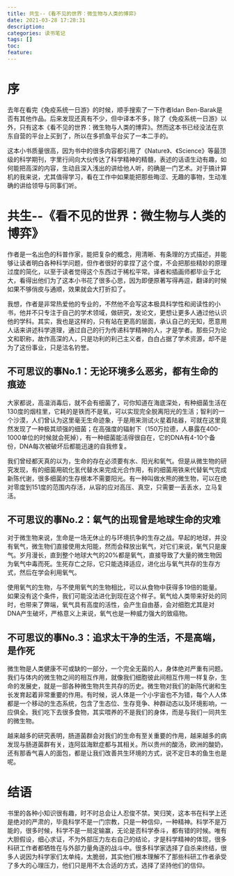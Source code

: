 ```yaml
---
title: 共生--《看不见的世界：微生物与人类的博弈》
date: 2021-03-28 17:28:31
description: 
categories: 读书笔记
tags: [] 
toc: 
feature: 
---
```


# 序
去年在看完《免疫系统一日游》的时候，顺手搜索了一下作者Idan Ben-Barak是否有其他作品。后来发现还真有不少，但中译本不多，除了《免疫系统一日游》以外，只有这本《看不见的世界：微生物与人类的博弈》。然而这本书已经没法在京东自营的平台上买到了，所以在多抓鱼平台买了一本二手的。

这本小书质量很高，因为书中的很多内容都引用了《Nature》、《Science》等最顶级的科学期刊，字里行间向大伙传达了科学精神的精髓，表述的话语生动有趣，如何能把高深的内容，生动且深入浅出的讲给他人听，的确是一门艺术。对于搞计算机的我来说，尤其值得学习，看在工作中如果能把那些晦涩、无趣的事物，生动准确的讲给领导与同事们听。

<!-- more -->

# 共生--《看不见的世界：微生物与人类的博弈》

作者是一名出色的科普作家，能把复杂的概念，用清晰、有条理的方式描述，并能够让读者明白各种科学问题，但作者很好的拿捏了这个度，不会把那些精妙的原理过度的简化，以至于读者觉得这个东西过于稀松平常。译者和插画师都毕业于北大，看得出他们为了这本小书花了很多心思，因为即便原著写得再逗，翻译的时候如果不够俏皮与通顺，效果就会大打折扣了。

我想，作者是非常热爱他的专业的，不然他不会写这本极具科学性和阅读性的小书，他并不只专注于自己的学术领域，做研究，发论文，更想让更多人通过他认识他的学科。其实，我也是这样的，只有站在更高的层面，承认自己的无知，愿意用人话来讲述科学道理，通过自己的行为传递科学精神的人，才是学者。那些只为论文和职称，故作高深的人，只是功利的利己主义者，白白占据了学术资源，却不是为了这份事业，只是沽名钓誉。

## 不可思议的事No.1：无论环境多么恶劣，都有生命的痕迹

大家都说，高温消毒后，就不会有细菌了，可你知道在海底深处，有种细菌生活在130度的烟柱里，它耗的是铁而不是氧，可以实现完全脱离阳光的生活；智利的一个沙漠，人们曾认为这里毫无生命迹象，于是用来测试火星着陆器，可就在这里竟然发现了一种极其顽强的细菌；在高强度的辐射下（150万拉德，人暴露在400-1000单位的时候就会死掉），有一种细菌能活得很自在，它的DNA有4-10个备份，DNA每次被破坏后都能迅速的自我修复。

我们曾经都天真的以为，生命的存在必须要有水、阳光和氧气。但是从微生物的研究发现，有的细菌用硫化氢代替水来完成光合作用，有的细菌用铁来代替氧气完成新陈代谢，很多细菌的生存根本不需要阳光。有一种叫做水熊的微生物，可以在绝对零度到151度的范围内存活，从容的应对高压、真空，只需要一丢丢水，立马复活。

## 不可思议的事No.2：氧气的出现曾是地球生命的灾难

对于微生物来说，生命是一场无休止的与环境抗争的生存之战。早起的地球，并没有氧气，微生物们直接使用太阳能，然而会释放出氧气，对它们来说，氧气只是废气。岁月漫长，直到整个地球大气的20%都是氧气，直接导致了大量的微生物因为氧气中毒而死。生死存亡之际，它只能选择适应，进化出与氧气共存的生存方式，然后在学会利用氧气。

使用氧气的生物，与不使用氧气的生物相比，可以从食物中获得多19倍的能量。如果没有这个条件，我们可能没法进化到现在这个样子。氧气给人类带来好处的同时，也带来了弊端，氧气具有高度的活性，会产生自由基，会对细胞尤其是对DNA产生破坏，严格意义上来说，氧气也是一种威力强大的致癌物。



## 不可思议的事No.3：追求太干净的生活，不是高端，是作死

微生物是人类健康不可或缺的一部分，一个完全无菌的人，身体绝对严重有问题。我们与体内的微生物之间的相互作用，就像我们细胞彼此间相互作用一样复杂，生命的发展史，就是一部各种微生物共生共存的历史。微生物对我们的新陈代谢和生长发育起着非常重要的作用。有时候，说人体是一个小宇宙也不为错，每个人人体都是一个移动的生态系统，包含了生态位、生存竞争、种群动态以及环境影响，一应俱全。我们吃下去很多食物，其实喂养的不是我们的身体，而是与我们一同共生的微生物。

越来越多的研究表明，肠道菌群会对我们的生命有至关重要的作用，越来越多的病发现与肠道菌群有关，连阿兹海默症都与其相关。所以贵州的酸汤，欧洲的酸奶，还有那香气喜人的面包，都是让我们改善共生环境的方式，说不定日本的鱼生也是呢。

# 结语

书里的各种小知识很有趣，时不时总会让人忍俊不禁。笑归笑，这本书在科学上还是绝对的严肃的，毕竟科学不是一门宗教，只是一种信仰，一种精神。科学不是万能的，很多时候，科学不是一局定输赢，无论是否科学泰斗，都有错的时候。唯有大胆假设，细心求证，不为外部压力左右自己的结论，才是科学精神的体现，很多科研工作者都牺牲在与外部力量角逐的战斗中。很多科学家选择了自杀来终结，很多人说因为科学家们太单纯，太脆弱，其实他们根本理解不了那些科研工作者承受了多大的心理压力，他们只是用不太合适的方式，选择了坚持他们的信仰。

